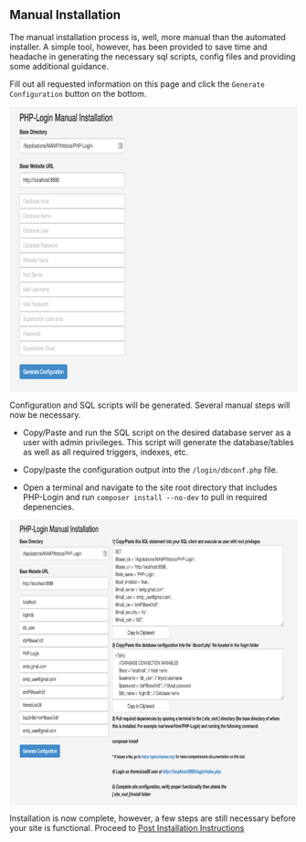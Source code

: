 Manual Installation
-------------------

The manual installation process is, well, more manual than the automated installer. A simple tool, however, has been provided to save time and headache in generating the necessary sql scripts, config files and providing some additional guidance.

Fill out all requested information on this page and click the `Generate Configuration` button on the bottom.

 <img src="/docs/images/maninstall_empty.png" alt="Manual Install Form" style="display:block;margin:auto;" height="500px" />

Configuration and SQL scripts will be generated. Several manual steps will now be necessary.

- Copy/Paste and run the SQL script on the desired database server as a user with admin privileges. This script will generate the database/tables as well as all required triggers, indexes, etc.

- Copy/paste the configuration output into the `/login/dbconf.php` file.

- Open a terminal and navigate to the site root directory that includes PHP-Login and run `composer install --no-dev` to pull in required depenencies.

 <img src="/docs/images/maninstall_filled.png" alt="Manual Install Generated Code" style="display:block;margin:auto;" height="500px" />

Installation is now complete, however, a few steps are still necessary before your site is functional. Proceed to [Post Installation Instructions](post_installation.md)
